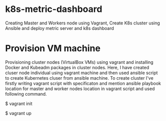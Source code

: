 # k8s-metric-dashboard
Creating Master and Workers node using Vagrant, Create K8s cluster using Ansible and deploy metric server and k8s dashboard

# Provision VM machine 
Provisioning cluster nodes (VirtualBox VMs) using vagrant and installing Docker and Kubeadm packages in cluster nodes.
Here, I have created cluser node individual using vagrant machine and then used ansible script to create Kubernetes cluser from ansible machine.
To create cluster I've firstly writing vagrant script with specificaton and mention ansible playbook location for master and worker nodes location in vagrant script and used following command. 

$ vagrant init

$ vagrant up

